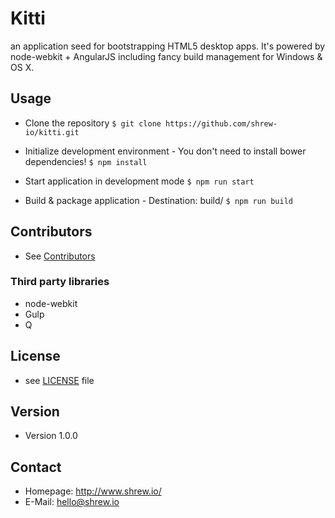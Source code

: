 Kitti
======
an application seed for bootstrapping HTML5 desktop apps.
It's powered by node-webkit + AngularJS including fancy build management for Windows & OS X.

## Usage
* Clone the repository
```$ git clone https://github.com/shrew-io/kitti.git```

* Initialize development environment - You don't need to install bower dependencies!
```$ npm install```

* Start application in development mode
```$ npm run start```

* Build & package application - Destination: build/
```$ npm run build```

## Contributors
* See [Contributors](https://github.com/shrew-io/kitti/graphs/contributors)

### Third party libraries
* node-webkit
* Gulp
* Q

## License 
* see [LICENSE](https://github.com/shrew-io/kitti/blob/master/LICENSE.md) file

## Version 
* Version 1.0.0

## Contact
* Homepage: http://www.shrew.io/
* E-Mail: hello@shrew.io